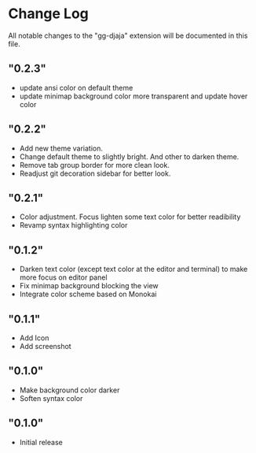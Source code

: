 # Change Log

All notable changes to the "gg-djaja" extension will be documented in this file.

## "0.2.3"
- update ansi color on default theme
- update minimap background color more transparent and update hover color

## "0.2.2"
- Add new theme variation.
- Change default theme to slightly bright. And other to darken theme.
- Remove tab group border for more clean look.
- Readjust git decoration sidebar for better look.

## "0.2.1"
- Color adjustment. Focus lighten some text color for better readibility
- Revamp syntax highlighting color

## "0.1.2"
- Darken text color (except text color at the editor and terminal) to make more focus on editor panel
- Fix minimap background blocking the view
- Integrate color scheme based on Monokai

## "0.1.1"

- Add Icon
- Add screenshot

## "0.1.0"

- Make background color darker
- Soften syntax color

## "0.1.0"

- Initial release